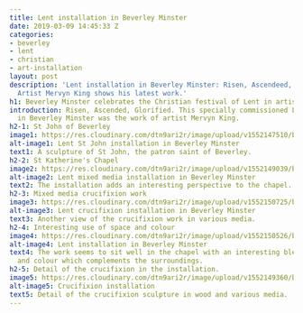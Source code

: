 ```yaml
---
title: Lent installation in Beverley Minster
date: 2019-03-09 14:45:33 Z
categories:
- beverley
- lent
- christian
- art-installation
layout: post
description: 'Lent installation in Beverley Minster: Risen, Ascendeed, Glorified.
  Artist Mervyn King shows his latest work.'
h1: Beverley Minster celebrates the Christian festival of Lent in artistic style
introduction: Risen, Ascended, Glorified. This specially commissioned Lent installation
  in Beverley Minster was the work of artist Mervyn King.
h2-1: St John of Beverley
image1: https://res.cloudinary.com/dtn9ari2r/image/upload/v1552147510/blog/20190309_122024085_iOS.png
alt-image1: Lent St John installation in Beverley Minster
text1: A sculpture of St John, the patron saint of Beverley.
h2-2: St Katherine's Chapel
image2: https://res.cloudinary.com/dtn9ari2r/image/upload/v1552149039/blog/20190309_122135392_iOS.png
alt-image2: Lent mixed media installation in Beverley Minster
text2: The installation adds an interesting perspective to the chapel.
h2-3: Mixed media crucifixion work
image3: https://res.cloudinary.com/dtn9ari2r/image/upload/v1552150725/blog/20190309_122512188_iOS.jpg
alt-image3: Lent crucifixion installation in Beverley Minster
text3: Another view of the crucifixion work in various media.
h2-4: Interesting use of space and colour
image4: https://res.cloudinary.com/dtn9ari2r/image/upload/v1552150526/blog/20190309_122316879_iOS.jpg
alt-image4: Lent installation in Beverley Minster
text4: The work seems to sit well in the chapel with an interesting blend of space
  and colour which complements the surroundings.
h2-5: Detail of the crucifixion in the installation.
image5: https://res.cloudinary.com/dtn9ari2r/image/upload/v1552149360/blog/20190309_122155934_iOS.png
alt-image5: Crucifixion installation
text5: Detail of the crucifixion sculpture in wood and various media.
---
```


